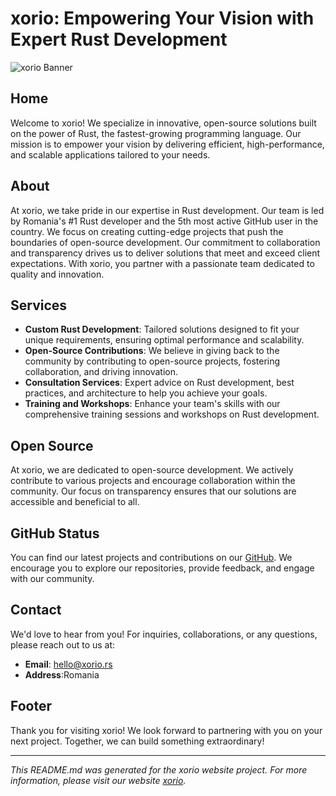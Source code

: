 # xorio: Empowering Your Vision with Expert Rust Development

![xorio Banner](https://images.pexels.com/photos/1662159/pexels-photo-1662159.jpeg?auto=compress&cs=tinysrgb&w=600)

## Home

Welcome to xorio! We specialize in innovative, open-source solutions built on the power of Rust, the fastest-growing programming language. Our mission is to empower your vision by delivering efficient, high-performance, and scalable applications tailored to your needs.

## About

At xorio, we take pride in our expertise in Rust development. Our team is led by Romania's #1 Rust developer and the 5th most active GitHub user in the country. We focus on creating cutting-edge projects that push the boundaries of open-source development. Our commitment to collaboration and transparency drives us to deliver solutions that meet and exceed client expectations. With xorio, you partner with a passionate team dedicated to quality and innovation.

## Services

- **Custom Rust Development**: Tailored solutions designed to fit your unique requirements, ensuring optimal performance and scalability.
- **Open-Source Contributions**: We believe in giving back to the community by contributing to open-source projects, fostering collaboration, and driving innovation.
- **Consultation Services**: Expert advice on Rust development, best practices, and architecture to help you achieve your goals.
- **Training and Workshops**: Enhance your team's skills with our comprehensive training sessions and workshops on Rust development.

## Open Source

At xorio, we are dedicated to open-source development. We actively contribute to various projects and encourage collaboration within the community. Our focus on transparency ensures that our solutions are accessible and beneficial to all.

## GitHub Status

You can find our latest projects and contributions on our [GitHub](https://github.com/radumarias). We encourage you to explore our repositories, provide feedback, and engage with our community. 

## Contact

We'd love to hear from you! For inquiries, collaborations, or any questions, please reach out to us at:

- **Email**: hello@xorio.rs
- **Address**:Romania

## Footer

Thank you for visiting xorio! We look forward to partnering with you on your next project. Together, we can build something extraordinary!

---

*This README.md was generated for the xorio website project. For more information, please visit our website [xorio](https://xorio.rs).*
